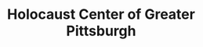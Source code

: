 ---
layout: repo
title: "Holocaust Center of Greater Pittsburgh"
id: 14972
permalink: repos/14972/
---